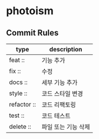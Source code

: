 # photoism

## Commit Rules

| type        | description |
|-------------| --- |
| feat ::     | 기능 추가 |
| fix ::      | 수정 |
| docs ::     | 세부 기능 추가 |
| style ::    | 코드 스타일 변경 |
| refactor :: | 코드 리팩토링 |
| test ::     | 코드 테스트 |
| delete ::   | 파일 또는 기능 삭제 |
